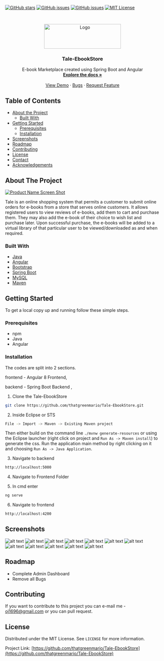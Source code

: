 





<a href="https://github.com/thatgreenmario/Tale-EbookStore/stargazers"><img alt="GitHub stars" src="https://img.shields.io/github/stars/thatgreenmario/Tale-EbookStore"></a>
<a href="https://github.com/thatgreenmario/Tale-EbookStore/issues"><img alt="GitHub issues" src="https://img.shields.io/github/issues/thatgreenmario/Tale-EbookStore"></a>
<a href="https://github.com/thatgreenmario/Tale-EbookStore/issues"><img alt="GitHub issues" src="https://img.shields.io/badge/Commits-136-brightgreen"></a>
[![MIT License][license-shield]][license-url]




<!-- PROJECT LOGO -->
<br />
<p align="center">
  <a href="https://github.com/thatgreenmario/Tale-EbookStore">
    <img src="Screenshots/logo.png" alt="Logo" width="250" height="80">
  </a>

  <h3 align="center">Tale-EbookStore</h3>

  <p align="center">
    E-book Marketplace created using Spring Boot and Angular
    <br />
    <a href="https://github.com/thatgreenmario/Tale-EbookStore"><strong>Explore the docs »</strong></a>
    <br />
    <br />
    <a href="https://github.com/thatgreenmario/Tale-EbookStore">View Demo</a>
    ·
    <a href="https://github.com/thatgreenmario/Tale-EbookStore/issues">Bugs</a>
    ·
    <a href="https://github.com/thatgreenmario/Tale-EbookStore/issues">Request Feature</a>
  </p>
</p>



<!-- TABLE OF CONTENTS -->
## Table of Contents

* [About the Project](#about-the-project)
  * [Built With](#built-with)
* [Getting Started](#getting-started)
  * [Prerequisites](#prerequisites)
  * [Installation](#installation)
* [Screenshots](#usage)
* [Roadmap](#roadmap)
* [Contributing](#contributing)
* [License](#license)
* [Contact](#contact)
* [Acknowledgements](#acknowledgements)



<!-- ABOUT THE PROJECT -->
## About The Project

[![Product Name Screen Shot][product-screenshot]](https://example.com)

Tale is an online shopping system that permits a customer to submit online
orders for e-books from a store that serves online customers. It allows
registered users to view reviews of e-books, add them to cart and purchase
them. They may also add the e-book of their choice to wish list and purchase
later. Upon successful purchase, the e-books will be added to a virtual
library of that particular user to be viewed/downloaded as and when
required.

### Built With

* [Java](https://www.oracle.com/technetwork/java/javase/overview/index.html)
* [Angular](https://angular.io/)
* [Bootstrap](https://getbootstrap.com/)
* [Spring Boot](https://spring.io/)
* [MySQL](https://www.mysql.com/)
* [Maven](https://maven.apache.org/)





<!-- GETTING STARTED -->
## Getting Started

To get a local copy up and running follow these simple steps.

### Prerequisites

* npm
* Java
* Angular 

### Installation

The codes are split into 2 sections.

frontend - Angular 8 Frontend,

backend - Spring Boot Backend ,


 
1. Clone the Tale-EbookStore
```sh
git clone https://github.com/thatgreenmario/Tale-EbookStore.git
```
2. Inside Eclipse or STS
```sh
File -> Import -> Maven -> Existing Maven project
```

Then either build on the command line `./mvnw generate-resources` or using the Eclipse launcher (right click on project and `Run As -> Maven install`) to generate the css. Run the application main method by right clicking on it and choosing `Run As -> Java Application`.

3. Navigate to backend
```sh
http://localhost:5000
```

4. Navigate to Frontend Folder

5. In cmd enter
```sh
ng serve
```
6. Navigate to frontend
```sh
http://localhost:4200
```


<!-- USAGE EXAMPLES -->
## Screenshots

![alt text](Screenshots/Screenshot%20(2).png)
![alt text](Screenshots/project.png)
![alt text](Screenshots/Screenshot%20(9).png)
![alt text](Screenshots/Screenshot%20(13).png)
![alt text](Screenshots/Screenshot%20(15).png)
![alt text](Screenshots/Screenshot%20(17).png)
![alt text](Screenshots/Screenshot%20(18).png)
![alt text](Screenshots/Screenshot%20(29).png)
![alt text](Screenshots/Screenshot%20(30).png)
![alt text](Screenshots/Screenshot%20(31).png)
![alt text](Screenshots/Screenshot%20(33).png)
![alt text](Screenshots/Screenshot%20(34).png)
<!-- ROADMAP -->
## Roadmap

* Complete Admin Dashboard
* Remove all Bugs



<!-- CONTRIBUTING -->
## Contributing

If you want to contribute to this project you can e-mail me - oj1696@gmail.com or you can pull request.



<!-- LICENSE -->
## License

Distributed under the MIT License. See `LICENSE` for more information.





Project Link: [https://github.com/thatgreenmario/Tale-EbookStore](https://github.com/thatgreenmario/Tale-EbookStore)






<!-- MARKDOWN LINKS & IMAGES -->
<!-- https://www.markdownguide.org/basic-syntax/#reference-style-links -->
[contributors-shield]: https://img.shields.io/badge/Contributers-4-brightgreen
[contributors-url]: https://github.com/thatgreenmario/Tale-EbookStore/graphs/contributors
[forks-shield]: https://img.shields.io/badge/Commits-136-brightgreen
[forks-url]: https://github.com/thatgreenmario/Tale-EbookStore/network/members
[stars-shield]: https://img.shields.io/github/stars/thatgreenmario/Tale-EbookStore
[stars-url]: https://github.com/thatgreenmario/Tale-EbookStore/stargazers
[issues-shield]: https://img.shields.io/github/issues/othneildrew/Best-README-Template.svg?style=flat-square
[issues-url]: https://github.com/thatgreenmario/Tale-EbookStore/issues
[license-shield]: https://img.shields.io/github/license/othneildrew/Best-README-Template.svg?style=flat-square
[license-url]: https://github.com/thatgreenmario/Tale-EbookStore/blob/master/LICENSE
[linkedin-shield]: https://img.shields.io/badge/-LinkedIn-black.svg?style=flat-square&logo=linkedin&colorB=555
[linkedin-url]: https://www.linkedin.com/in/omkar-jadhav-521a23104/
[product-screenshot]: Screenshots/project.png
